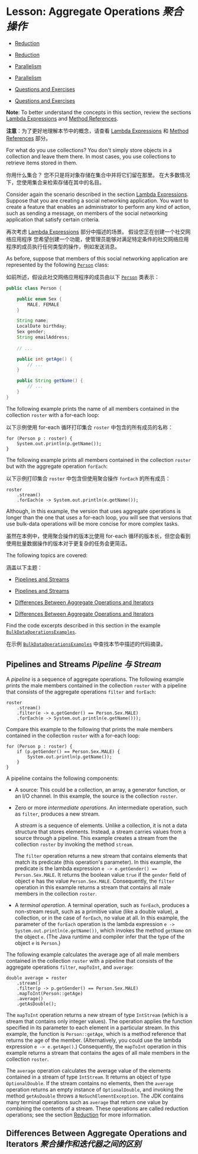 # Lesson: Aggregate Operations _聚合操作_


* [Reduction](https://docs.oracle.com/javase/tutorial/collections/streams/reduction.html)

* [Reduction](./reduction.md)

* [Parallelism](https://docs.oracle.com/javase/tutorial/collections/streams/parallelism.html)

* [Parallelism](./parallelism.md)

* [Questions and Exercises](https://docs.oracle.com/javase/tutorial/collections/streams/QandE/questions.html)

* [Questions and Exercises](./QandE/questions.md)


**Note**: To better understand the concepts in this section, review the sections [Lambda Expressions](https://docs.oracle.com/javase/tutorial/java/javaOO/lambdaexpressions.html) and [Method References](https://docs.oracle.com/javase/tutorial/java/javaOO/methodreferences.html).


**注意**：为了更好地理解本节中的概念，请查看 [Lambda Expressions](./../../java/javaOO/lambdaexpressions.md) 和 [Method References](./../../java/javaOO/methodreferences.md) 部分。


For what do you use collections? 
You don't simply store objects in a collection and leave them there. 
In most cases, you use collections to retrieve items stored in them.


你用什么集合？
您不只是将对象存储在集合中并将它们留在那里。
在大多数情况下，您使用集合来检索存储在其中的名目。


Consider again the scenario described in the section [Lambda Expressions](https://docs.oracle.com/javase/tutorial/java/javaOO/lambdaexpressions.html). 
Suppose that you are creating a social networking application. 
You want to create a feature that enables an administrator to perform any kind of action, such as sending a message, on members of the social networking application that satisfy certain criteria.


再次考虑 [Lambda Expressions](./../../java/javaOO/lambdaexpressions.md) 部分中描述的场景。
假设您正在创建一个社交网络应用程序
您希望创建一个功能，使管理员能够对满足特定条件的社交网络应用程序的成员执行任何类型的操作，例如发送消息。


As before, suppose that members of this social networking application are represented by the following [`Person`](https://docs.oracle.com/javase/tutorial/collections/streams/examples/Person.java) class:


如前所述，假设此社交网络应用程序的成员由以下 [`Person`](./examples/Person.java) 类表示：


```java
public class Person {

    public enum Sex {
        MALE, FEMALE
    }

    String name;
    LocalDate birthday;
    Sex gender;
    String emailAddress;
    
    // ...

    public int getAge() {
        // ...
    }

    public String getName() {
        // ...
    }
}
```


The following example prints the name of all members contained in the collection `roster` with a for-each loop:


以下示例使用 for-each 循环打印集合 `roster` 中包含的所有成员的名称：


```text
for (Person p : roster) {
    System.out.println(p.getName());
}
```


The following example prints all members contained in the collection `roster` but with the aggregate operation `forEach`:


以下示例打印集合 `roster` 中包含但使用聚合操作 `forEach` 的所有成员：


```text
roster
    .stream()
    .forEach(e -> System.out.println(e.getName());
```


Although, in this example, the version that uses aggregate operations is longer than the one that uses a for-each loop, you will see that versions that use bulk-data operations will be more concise for more complex tasks.


虽然在本例中，使用聚合操作的版本比使用 for-each 循环的版本长，但您会看到使用批量数据操作的版本对于更复杂的任务会更简洁。


The following topics are covered:


涵盖以下主题：


* [Pipelines and Streams](https://docs.oracle.com/javase/tutorial/collections/streams/index.html#pipelines)

* [Pipelines and Streams](./index.md#pipelines-and-streams-_pipeline--stream_)

* [Differences Between Aggregate Operations and Iterators](https://docs.oracle.com/javase/tutorial/collections/streams/index.html#differences)

* [Differences Between Aggregate Operations and Iterators](./index.md#differences-between-aggregate-operations-and-iterators-__)


Find the code excerpts described in this section in the example [`BulkDataOperationsExamples`](https://docs.oracle.com/javase/tutorial/collections/streams/examples/BulkDataOperationsExamples.java).


在示例 [`BulkDataOperationsExamples`](./examples/BulkDataOperationsExamples.java) 中查找本节中描述的代码摘录。


## Pipelines and Streams _Pipeline 与 Stream_


A _pipeline_ is a sequence of aggregate operations. 
The following example prints the male members contained in the collection `roster` with a pipeline that consists of the aggregate operations `filter` and `forEach`:


```text
roster
    .stream()
    .filter(e -> e.getGender() == Person.Sex.MALE)
    .forEach(e -> System.out.println(e.getName()));
```


Compare this example to the following that prints the male members contained in the collection `roster` with a for-each loop:


```text
for (Person p : roster) {
    if (p.getGender() == Person.Sex.MALE) {
        System.out.println(p.getName());
    }
}
```


A pipeline contains the following components:

* A source: This could be a collection, an array, a generator function, or an I/O channel. 
  In this example, the source is the collection `roster`.

* Zero or more _intermediate operations_. 
  An intermediate operation, such as `filter`, produces a new stream.

  A _stream_ is a sequence of elements. 
  Unlike a collection, it is not a data structure that stores elements. 
  Instead, a stream carries values from a source through a pipeline. 
  This example creates a stream from the collection `roster` by invoking the method `stream`.

  The `filter` operation returns a new stream that contains elements that match its predicate (this operation's parameter). 
  In this example, the predicate is the lambda expression `e -> e.getGender() == Person.Sex.MALE`. 
  It returns the boolean value `true` if the `gender` field of object e has the value `Person.Sex.MALE`. 
  Consequently, the `filter` operation in this example returns a stream that contains all male members in the collection `roster`.

* A _terminal operation_. 
  A terminal operation, such as `forEach`, produces a non-stream result, such as a primitive value (like a double value), a collection, or in the case of `forEach`, no value at all. 
  In this example, the parameter of the `forEach` operation is the lambda expression `e -> System.out.println(e.getName())`, which invokes the method `getName` on the object `e`. 
  (The Java runtime and compiler infer that the type of the object `e` is `Person`.)


The following example calculates the average age of all male members contained in the collection `roster` with a pipeline that consists of the aggregate operations `filter`, `mapToInt`, and `average`:


```text
double average = roster
    .stream()
    .filter(p -> p.getGender() == Person.Sex.MALE)
    .mapToInt(Person::getAge)
    .average()
    .getAsDouble();
```


The `mapToInt` operation returns a new stream of type `IntStream` (which is a stream that contains only integer values). 
The operation applies the function specified in its parameter to each element in a particular stream. 
In this example, the function is `Person::getAge`, which is a method reference that returns the age of the member. 
(Alternatively, you could use the lambda expression `e -> e.getAge()`.) 
Consequently, the `mapToInt` operation in this example returns a stream that contains the ages of all male members in the collection `roster`.


The `average` operation calculates the average value of the elements contained in a stream of type `IntStream`. 
It returns an object of type `OptionalDouble`. 
If the stream contains no elements, then the `average` operation returns an empty instance of `OptionalDouble`, and invoking the method `getAsDouble` throws a `NoSuchElementException`. 
The JDK contains many terminal operations such as `average` that return one value by combining the contents of a stream. 
These operations are called reduction operations; see the section [Reduction]() for more information.


## Differences Between Aggregate Operations and Iterators _聚合操作和迭代器之间的区别_